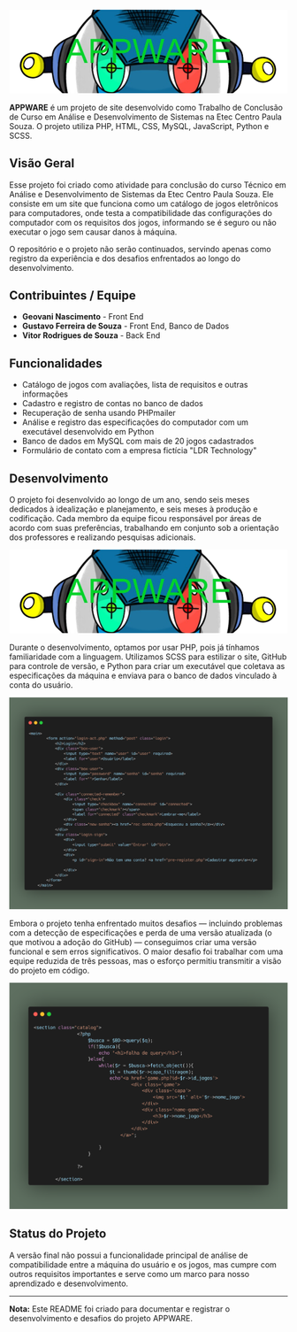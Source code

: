 ![BANNER](README-assets/APPWARE-Banner.png)

**APPWARE** é um projeto de site desenvolvido como Trabalho de Conclusão de Curso em Análise e Desenvolvimento de Sistemas na Etec Centro Paula Souza. O projeto utiliza PHP, HTML, CSS, MySQL, JavaScript, Python e SCSS.

## Visão Geral

Esse projeto foi criado como atividade para conclusão do curso Técnico em Análise e Desenvolvimento de Sistemas da Etec Centro Paula Souza. Ele consiste em um site que funciona como um catálogo de jogos eletrônicos para computadores, onde testa a compatibilidade das configurações do computador com os requisitos dos jogos, informando se é seguro ou não executar o jogo sem causar danos à máquina.

O repositório e o projeto não serão continuados, servindo apenas como registro da experiência e dos desafios enfrentados ao longo do desenvolvimento.

## Contribuintes / Equipe

- **Geovani Nascimento** - Front End
- **Gustavo Ferreira de Souza** - Front End, Banco de Dados
- **Vitor Rodrigues de Souza** - Back End

## Funcionalidades

- Catálogo de jogos com avaliações, lista de requisitos e outras informações
- Cadastro e registro de contas no banco de dados
- Recuperação de senha usando PHPmailer
- Análise e registro das especificações do computador com um executável desenvolvido em Python
- Banco de dados em MySQL com mais de 20 jogos cadastrados
- Formulário de contato com a empresa fictícia "LDR Technology"

## Desenvolvimento

O projeto foi desenvolvido ao longo de um ano, sendo seis meses dedicados à idealização e planejamento, e seis meses à produção e codificação. Cada membro da equipe ficou responsável por áreas de acordo com suas preferências, trabalhando em conjunto sob a orientação dos professores e realizando pesquisas adicionais.

![carbon banner 1](README-assets/APPWARE-Banner.png)

Durante o desenvolvimento, optamos por usar PHP, pois já tínhamos familiaridade com a linguagem. Utilizamos SCSS para estilizar o site, GitHub para controle de versão, e Python para criar um executável que coletava as especificações da máquina e enviava para o banco de dados vinculado à conta do usuário.

![Carbon banner 2](README-assets/login.png)

Embora o projeto tenha enfrentado muitos desafios — incluindo problemas com a detecção de especificações e perda de uma versão atualizada (o que motivou a adoção do GitHub) — conseguimos criar uma versão funcional e sem erros significativos. O maior desafio foi trabalhar com uma equipe reduzida de três pessoas, mas o esforço permitiu transmitir a visão do projeto em código.

![carbon banner 3](README-assets/Catalogo.png)

## Status do Projeto

A versão final não possui a funcionalidade principal de análise de compatibilidade entre a máquina do usuário e os jogos, mas cumpre com outros requisitos importantes e serve como um marco para nosso aprendizado e desenvolvimento.

---

**Nota:** Este README foi criado para documentar e registrar o desenvolvimento e desafios do projeto APPWARE.
